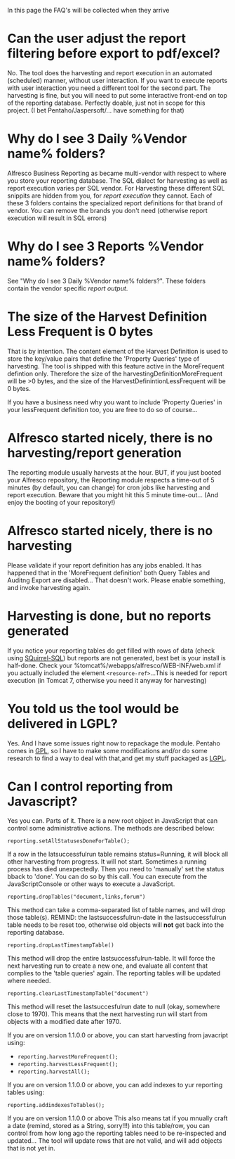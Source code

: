In this page the FAQ's will be collected when they arrive



# Can the user adjust the report filtering before export to pdf/excel? #
No. The tool does the harvesting and report execution in an automated (scheduled) manner, without user interaction. If you want to execute reports with user interaction you need a different tool for the second part. The harvesting is fine, but you will need to put some interactive front-end on top of the reporting database. Perfectly doable, just not in scope for this project. (I bet Pentaho/Jaspersoft/... have something for that)

# Why do I see 3 Daily %Vendor name% folders? #
Alfresco Business Reporting as became multi-vendor with respect to where you store your reporting database. The SQL dialect for harvesting as well as report execution varies per SQL vendor. For Harvesting these different SQL snippits are hidden from you, for _report execution_ they cannot. Each of these 3 folders contains the specialized report definitions for that brand of vendor. You can remove the brands you don't need (otherwise report execution will result in SQL errors)


# Why do I see 3 Reports %Vendor name% folders? #
See  "Why do I see 3 Daily %Vendor name% folders?". These folders contain the vendor specific _report output_.

# The size of the Harvest Definition Less Frequent is 0 bytes #
That is by intention. The content element of the Harvest Definition is used to store the key/value pairs that define the 'Property Queries' type of harvesting. The tool is shipped with this feature active in the MoreFrequent defintion only. Therefore the size of the harvestingDefinitionMoreFrequent will be >0 bytes, and the size of the HarvestDefinintionLessFrequent will be 0 bytes.

If you have a business need why you want to include 'Property Queries' in your lessFrequent definition too, you are free to do so of course...

# Alfresco started nicely, there is no harvesting/report generation #
The reporting module  usually harvests at the hour. BUT, if you just booted your Alfresco repository, the Reporting module respects a time-out of 5 minutes (by default, you can change) for cron jobs like harvesting and report execution. Beware that you might hit this 5 minute time-out... (And enjoy the booting of your repository!)

# Alfresco started nicely, there is no harvesting #
Please validate if your report definition has any jobs enabled. It has happened that in the 'MoreFrequent definition' both Query Tables and Auditng Export are disabled... That doesn't work. Please enable something, and invoke harvesting again.

# Harvesting is done, but no reports generated #
If you notice your reporting tables do get filled with rows of data (check using [SQuirrel-SQL](http://squirrel-sql.sourceforge.net/)) but reports are not generated, best bet is your install is half-done. Check your %tomcat%/webapps/alfresco/WEB-INF/web.xml if you actually included the element `<resource-ref>`...This is needed for report execution (in Tomcat 7, otherwise you need it anyway for harvesting)


# You told us the tool would be delivered in LGPL? #
Yes. And I have some issues right now to repackage the module. Pentaho comes in [GPL](http://www.gnu.org/licenses/gpl.html), so I have to make some modifications and/or do some research to find a way to deal with that,and get my stuff packaged as [LGPL](http://www.gnu.org/licenses/lgpl.html).

# Can I control reporting from Javascript? #
Yes you can. Parts of it. There is a new root object in JavaScript that can control some administrative actions. The methods are described below:

`reporting.setAllStatusesDoneForTable();`

If a row in the latsuccessfulrun table remains status=Running, it will block all other harvesting from progress. It will not start. Sometimes a running process has died unexpectedly. Then you need to 'manually' set the status bback to 'done'. You can do so by this call. You can execute from the JavaScriptConsole or other ways to execute a JavaScript.

`reporting.dropTables("document,links,forum")`

This method can take a comma-separated list of table names, and will drop those table(s). REMIND: the lastsuccessfulrun-date in the lastsuccessfulrun table needs to be reset too, otherwise old objects will **not** get back into the reporting database.

`reporting.dropLastTimestampTable()`

This method will drop the entire lastsuccessfulrun-table. It will force the next harvesting run to create a new one, and evaluate all content that complies to the 'table queries' again. The reporting tables will be updated where needed.

`reporting.clearLastTimestampTable("document")`

This method will reset the lastsuccesfulrun date to null (okay, somewhere close to 1970). This means that the next harvesting run will start from objects with a modified date after 1970.

If you are on version 1.1.0.0 or above, you can start harvesting from javacript using:

  * `reporting.harvestMoreFrequent();`
  * `reporting.harvestLessFrequent();`
  * `reporting.harvestAll();`


If you are on version 1.1.0.0 or above, you can add indexes to yur reporting tables using:

`reporting.addindexesToTables();`

If you are on version 1.1.0.0 or above
This also means tat if you mnually craft a date (remind, stored as a String, sorry!!!) into this table/row, you can control from how long ago the reporting tables need to be re-inspected and updated... The tool will update rows that are not valid, and will add objects that is not yet in.